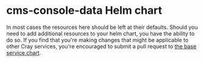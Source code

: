 # cms-console-data Helm chart

In most cases the resources here should be left at their defaults. Should you need to add additional resources to your helm chart, you have the ability to do so. If you find that you're making changes that might be applicable to other Cray services, you're encouraged to submit a pull request to [the base service chart](https://stash.us.cray.com/projects/CLOUD/repos/cray-charts/browse/stable/cray-service).
